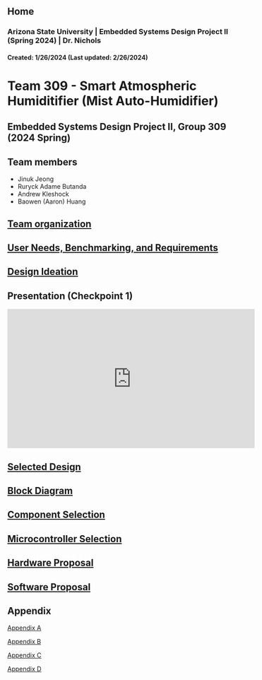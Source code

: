 Home
---
### Arizona State University | Embedded Systems Design Project II (Spring 2024) | Dr. Nichols
#### Created: 1/26/2024 (Last updated: 2/26/2024)

# Team 309 - Smart Atmospheric Humiditifier (Mist Auto-Humidifier)

## Embedded Systems Design Project II, Group 309 (2024 Spring) 



## Team members 

* Jinuk Jeong
* Ruryck Adame Butanda
* Andrew Kleshock
* Baowen (Aaron) Huang




## [Team organization](/Team_Organization.md)




## [User Needs, Benchmarking, and Requirements](/User_needs_Benchmarking_Requirements.md)





## [Design Ideation](/Design_Ideation.md)


## Presentation (Checkpoint 1)


<iframe width="560" height="315" src="https://www.youtube.com/embed/tRtqgoy4ZYQ?si=hRInnPfIJlFhpfWV" title="YouTube video player" frameborder="0" allow="accelerometer; autoplay; clipboard-write; encrypted-media; gyroscope; picture-in-picture; web-share" allowfullscreen></iframe>




## [Selected Design](/Selected_Design.md)




## [Block Diagram](/Block_Diagram.md)




## [Component Selection](/Component_Selection.md)




## [Microcontroller Selection](/Microcontroller_Selection.md)




## [Hardware Proposal](/Hardware_Proposal.md)


## [Software Proposal](/Software_Proposal.md)

## Appendix

[Appendix A](/Appendix_A.md)

[Appendix B](/Appendix_B.md)

[Appendix C](/Appendix_C.md)

[Appendix D](/Appendix_D.md)

